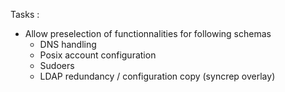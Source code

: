 Tasks :

 * Allow preselection of functionnalities for following schemas
    * DNS handling
    * Posix account configuration
    * Sudoers
    * LDAP redundancy / configuration copy (syncrep overlay)

